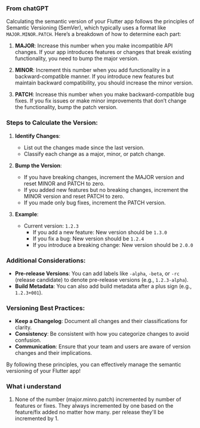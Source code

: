 ### From chatGPT
Calculating the semantic version of your Flutter app follows the principles of Semantic Versioning (SemVer), which typically uses a format like `MAJOR.MINOR.PATCH`. Here’s a breakdown of how to determine each part:

1. **MAJOR**: Increase this number when you make incompatible API changes. If your app introduces features or changes that break existing functionality, you need to bump the major version.

2. **MINOR**: Increment this number when you add functionality in a backward-compatible manner. If you introduce new features but maintain backward compatibility, you should increase the minor version.

3. **PATCH**: Increase this number when you make backward-compatible bug fixes. If you fix issues or make minor improvements that don’t change the functionality, bump the patch version.

### Steps to Calculate the Version:

1. **Identify Changes**:
   - List out the changes made since the last version.
   - Classify each change as a major, minor, or patch change.

2. **Bump the Version**:
   - If you have breaking changes, increment the MAJOR version and reset MINOR and PATCH to zero.
   - If you added new features but no breaking changes, increment the MINOR version and reset PATCH to zero.
   - If you made only bug fixes, increment the PATCH version.

3. **Example**:
   - Current version: `1.2.3`
     - If you add a new feature: New version should be `1.3.0`
     - If you fix a bug: New version should be `1.2.4`
     - If you introduce a breaking change: New version should be `2.0.0`

### Additional Considerations:

- **Pre-release Versions**: You can add labels like `-alpha`, `-beta`, or `-rc` (release candidate) to denote pre-release versions (e.g., `1.2.3-alpha`).
- **Build Metadata**: You can also add build metadata after a plus sign (e.g., `1.2.3+001`).

### Versioning Best Practices:

- **Keep a Changelog**: Document all changes and their classifications for clarity.
- **Consistency**: Be consistent with how you categorize changes to avoid confusion.
- **Communication**: Ensure that your team and users are aware of version changes and their implications.

By following these principles, you can effectively manage the semantic versioning of your Flutter app!

### What i understand
1. None of the number (major.minro.patch) incremented by number of features or fixes. They always incremented by one based on the feature/fix added no matter how many. per release they'll be incremented by 1.